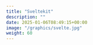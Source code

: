 ```yaml
---
title: "Sveltekit"
description: ""
date: 2025-01-06T08:49:15+00:00
image: "/graphics/svelte.jpg"
weight: 60
---
```


